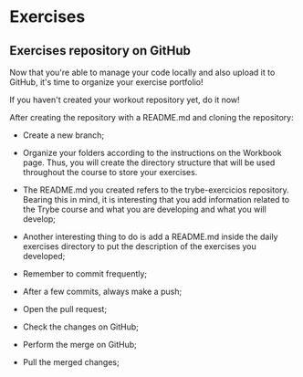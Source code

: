 # Exercises

## Exercises repository on GitHub

Now that you're able to manage your code locally and also upload it to GitHub, it's time to organize your exercise portfolio!

If you haven't created your workout repository yet, do it now!

After creating the repository with a README.md and cloning the repository:

- Create a new branch;

- Organize your folders according to the instructions on the Workbook page. Thus, you will create the directory structure that will be used throughout the course to store your exercises.

- The README.md you created refers to the trybe-exercicios repository. Bearing this in mind, it is interesting that you add information related to the Trybe course and what you are developing and what you will develop;

- Another interesting thing to do is add a README.md inside the daily exercises directory to put the description of the exercises you developed;

- Remember to commit frequently;

- After a few commits, always make a push;

- Open the pull request;

- Check the changes on GitHub;

- Perform the merge on GitHub;

- Pull the merged changes;